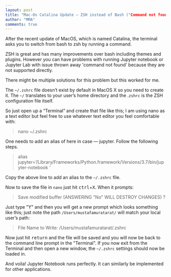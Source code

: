 ```yaml
---
layout: post
title: "Mac-Os Catalina Update — ZSH instead of Bash ("Command not found" issue for Jupyter)"
author: "MMA"
comments: true
---
```


After the recent update of MacOS, which is named Catalina, the terminal asks you to switch from bash to zsh by running a command. 

ZSH is great and has many improvements over bash including themes and plugins. However you can have problems with running Jupyter notebook or Jupyter Lab with issue thrown away 'command not found' because they are not supported directly.

There might be multiple solutions for this problem but this worked for me.

The `~/.zshrc` file doesn’t exist by default in MacOS X so you need to create it. The `~/` translates to your user’s home directory and the .`zshrc` is the ZSH configuration file itself.

So just open up a “Terminal” and create that file like this; I am using nano as a text editor but feel free to use whatever text editor you feel comfortable with:

> nano ~/.zshrc

One needs to add an alias of here in case — jupyter. Follow the following steps.

> alias jupyter=’/Library/Frameworks/Python.framework/Versions/3.7/bin/jupyter-notebook ‘

Copy the above line to add an alias to the `~/.zshrc` file.

Now to save the file in `nano` just hit <kbd>ctrl</kbd>+<kbd>X</kbd>. When it prompts:

> Save modified buffer (ANSWERING "No" WILL DESTROY CHANGES) ?

Just type "Y" and then you will get a new prompt which looks something like this; just note the path `/Users/mustafamuratarat/` will match your local user’s path:

> File Name to Write: /Users/mustafamuratarat/.zshrc

Now just hit <kbd>return</kbd> and the file will be saved and you will now be back to the command line prompt in the "Terminal". If you now exit from the Terminal and then open a new window, the `~/.zshrc` settings should now be loaded in.

And voila! Jupyter Notebook runs perfectly. It can similarly be implemented for other applications.

